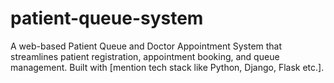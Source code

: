 # patient-queue-system
A web-based Patient Queue and Doctor Appointment System that streamlines patient registration, appointment booking, and queue management. Built with [mention tech stack like Python, Django, Flask etc.].
